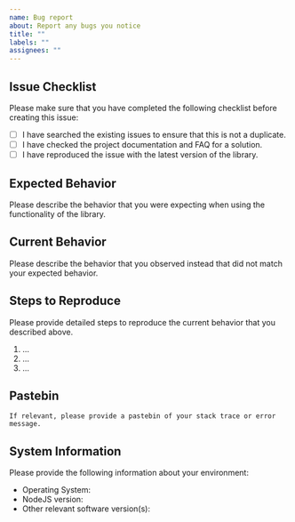 ```yaml
---
name: Bug report
about: Report any bugs you notice
title: ""
labels: ""
assignees: ""
---
```


## Issue Checklist

Please make sure that you have completed the following checklist before creating this issue:

- [ ] I have searched the existing issues to ensure that this is not a duplicate.
- [ ] I have checked the project documentation and FAQ for a solution.
- [ ] I have reproduced the issue with the latest version of the library.

## Expected Behavior

Please describe the behavior that you were expecting when using the functionality of the library.

## Current Behavior

Please describe the behavior that you observed instead that did not match your expected behavior.

## Steps to Reproduce

Please provide detailed steps to reproduce the current behavior that you described above.

1. ...
2. ...
3. ...

## Pastebin

```
If relevant, please provide a pastebin of your stack trace or error message.
```

## System Information

Please provide the following information about your environment:

- Operating System:
- NodeJS version:
- Other relevant software version(s):

<!--
Note: The more detailed and specific your report is, the easier it will be for the maintainer to investigate and fix the issue. Thank you for contributing to the project!
-->
